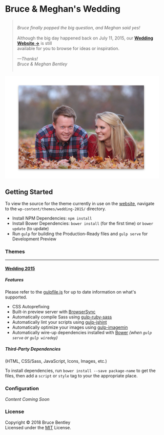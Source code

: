 # Bruce & Meghan's Wedding

> &nbsp;  
> _Bruce finally popped the big question, and Meghan said yes!_  
> &nbsp;  
> Although the big day happened back on July 11, 2015, our [**Wedding Website &rarr;**][homepage] is still  
> available for you to browse for ideas or inspiration.  
> &nbsp;  
> _&mdash;Thanks!_  
> _Bruce & Meghan Bentley_  
> &nbsp;


![](the-love-birds.png)

## Getting Started
 To view the source for the theme currently in use on the [website](http://www.bruceandmeghan.com), navigate to the `wp-content/themes/wedding-2015/` directory.
- Install NPM Dependencies: `npm install`
- Install Bower Dependencies: `bower install` (for the first time) or `bower update` (to update)
- Run `gulp` for building the Production-Ready files and `gulp serve` for Development Preview

### Themes
---
#### [Wedding 2015](wp-content/themes/wedding-2015/)
##### Features
Please refer to the [gulpfile.js](wp-content/themes/wedding-2015/gulpfile.js) for up to date information on what's supported.

* CSS Autoprefixing
* Built-in preview server with [BrowserSync](https://github.com/shakyshane/browser-sync)
* Automatically compile Sass using [gulp-ruby-sass](https://github.com/sindresorhus/gulp-ruby-sass)
* Automatically lint your scripts using [gulp-jshint](https://github.com/spenceralger/gulp-jshint)
* Automatically optimize your images using [gulp-imagemin](https://github.com/sindresorhus/gulp-imagemin)
* Automatically wire-up dependencies installed with [Bower](http://bower.io) *(when `gulp serve` or `gulp wiredep`)*

##### Third-Party Dependencies
(HTML, CSS/Sass, JavaScript, Icons, Images, etc.)  

To install dependencies, run `bower install --save package-name` to get the files, then add a `script` or `style` tag to your the appropriate place.

### Configuration
_Content Coming Soon_

### License
Copyright &copy; 2018 Bruce Bentley  
Licensed under the [MIT](LICENSE) License.

[homepage]: https://www.bruceandmeghan.com
[repo]: https://github.com/brucebentley/bruceandmeghan.com
[license]: https://github.com/brucebentley/bruceandmeghan.com/blob/master/LICENSE
